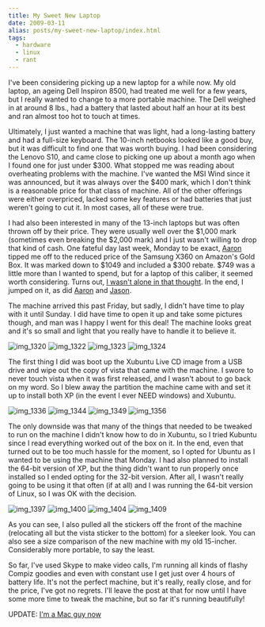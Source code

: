 ```yaml
---
title: My Sweet New Laptop
date: 2009-03-11
alias: posts/my-sweet-new-laptop/index.html
tags:
  - hardware
  - linux
  - rant
---
```


I've been considering picking up a new laptop for a while now. My old laptop, an ageing Dell Inspiron 8500, had treated me well for a few years, but I really wanted to change to a more portable machine. The Dell weighed in at around 8 lbs., had a battery that lasted about half an hour at its best and ran almost too hot to touch at times.

Ultimately, I just wanted a machine that was light, had a long-lasting battery and had a full-size keyboard. The 10-inch netbooks looked like a good buy, but it was difficult to find one that was worth buying. I had been considering the Lenovo S10, and came close to picking one up about a month ago when I found one for just under $300. What stopped me was reading about overheating problems with the machine. I've wanted the MSI Wind since it was announced, but it was always over the $400 mark, which I don't think is a reasonable price for that class of machine. All of the other offerings were either overpriced, lacked some key features or had batteries that just weren't going to cut it. In most cases, all of these were true.

I had also been interested in many of the 13-inch laptops but was often thrown off by their price. They were usually well over the $1,000 mark (sometimes even breaking the $2,000 mark) and I just wasn't willing to drop that kind of cash. One fateful day last week, Monday to be exact, [Aaron](http://aaronstaves.com/) tipped me off to the reduced price of the Samsung X360 on Amazon's Gold Box. It was marked down to $1049 and included a $300 rebate. $749 was a little more than I wanted to spend, but for a laptop of this caliber, it seemed worth considering. Turns out, [I wasn't alone in that thought](http://www.engadget.com/2009/03/02/samsung-x360-ultraportable-dips-below-800-mark/). In the end, I jumped on it, as did [Aaron](http://aaronstaves.com/2009/03/03/out-with-the-mac-in-with-the-samsung/) and [Jason](http://jasonsidabras.com/).

The machine arrived this past Friday, but sadly, I didn't have time to play with it until Sunday. I did have time to open it up and take some pictures though, and man was I happy I went for this deal! The machine looks great and it's so small and light that you really have to handle it to believe it.

![img_1320](/images/posts/laptop_1320.jpg)
![img_1322](/images/posts/laptop_1322.jpg)
![img_1323](/images/posts/laptop_1323.jpg)
![img_1324](/images/posts/laptop_1324.jpg)

The first thing I did was boot up the Xubuntu Live CD image from a USB drive and wipe out the copy of vista that came with the machine. I swore to never touch vista when it was first released, and I wasn't about to go back on my word. So I blew away the partition the machine came with and set it up to install both XP (in the event I ever NEED windows) and Xubuntu.

![img_1336](/images/posts/laptop_1336.jpg)
![img_1344](/images/posts/laptop_1344.jpg)
![img_1349](/images/posts/laptop_1349.jpg)
![img_1356](/images/posts/laptop_1356.jpg)

The only downside was that many of the things that needed to be tweaked to run on the machine I didn't know how to do in Xubuntu, so I tried Kubuntu since I read everything worked out of the box on it. In the end, even that turned out to be too much hassle for the moment, so I opted for Ubuntu as I wanted to be using the machine that Monday. I had also planned to install the 64-bit version of XP, but the thing didn't want to run properly once installed so I ended opting for the 32-bit version. After all, I wasn't really going to be using it that often (if at all) and I was running the 64-bit version of Linux, so I was OK with the decision.

![img_1397](/images/posts/laptop_1397.jpg)
![img_1400](/images/posts/laptop_1400.jpg)
![img_1404](/images/posts/laptop_1404.jpg)
![img_1409](/images/posts/laptop_1409.jpg)

As you can see, I also pulled all the stickers off the front of the machine (relocating all but the vista sticker to the bottom) for a sleeker look. You can also see a size comparison of the new machine with my old 15-incher. Considerably more portable, to say the least.

So far, I've used Skype to make video calls, I'm running all kinds of flashy Compiz goodies and even with constant use I get just over 4 hours of battery life. It's not the perfect machine, but it's really, really close, and for the price, I've got no regrets. I'll leave the post at that for now until I have some more time to tweak the machine, but so far it's running beautifully!

UPDATE: [I'm a Mac guy now](/posts/my-move-to-mac)
